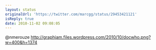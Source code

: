 ```yaml
---
layout: status
originalUrl: 'https://twitter.com/marcgg/status/29453421121'
isReply: true
date: 2010-11-02 09:08:05
---
```


@nmerouze http://graphjam.files.wordpress.com/2010/10/docwho.png?w=400&h=1374
